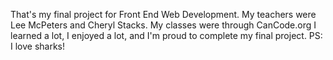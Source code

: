 That's my final project for Front End Web Development. 
My teachers were Lee McPeters and Cheryl Stacks. My classes were through CanCode.org
I learned a lot, I enjoyed a lot, and I'm proud to complete my final project.
PS: I love sharks!
